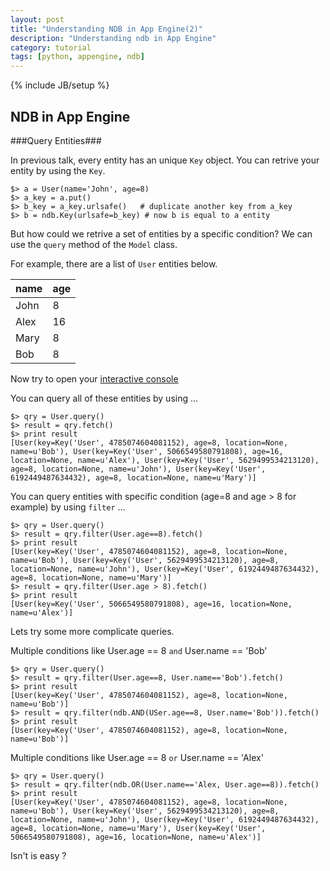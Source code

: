 ```yaml
---
layout: post
title: "Understanding NDB in App Engine(2)"
description: "Understanding ndb in App Engine"
category: tutorial
tags: [python, appengine, ndb]
---
```

{% include JB/setup %}


## NDB in App Engine ##

###Query Entities###

In previous talk, every entity has an unique `Key` object. You can retrive your entity by using the `Key`.
	
	$> a = User(name='John', age=8)
	$> a_key = a.put()
	$> b_key = a_key.urlsafe()   # duplicate another key from a_key
	$> b = ndb.Key(urlsafe=b_key) # now b is equal to a entity

But how could we retrive a set of entities by a specific condition? We can use the `query` method of the `Model` class.

For example, there are a list of `User` entities below.

| name 	| age 	|
|------	|-----	|
| John 	| 8 	|
| Alex 	| 16 	|
| Mary 	| 8 	|
| Bob 	| 8 	|


Now try to open your [interactive console](http://localhost:8000/console)

You can query all of these entities by using ...

	$> qry = User.query()
	$> result = qry.fetch()
	$> print result
	[User(key=Key('User', 4785074604081152), age=8, location=None, name=u'Bob'), User(key=Key('User', 5066549580791808), age=16, location=None, name=u'Alex'), User(key=Key('User', 5629499534213120), age=8, location=None, name=u'John'), User(key=Key('User', 6192449487634432), age=8, location=None, name=u'Mary')]


You can query entities with specific condition (age=8 and age > 8 for example) by using `filter` ...

	$> qry = User.query()
	$> result = qry.filter(User.age==8).fetch()
	$> print result
	[User(key=Key('User', 4785074604081152), age=8, location=None, name=u'Bob'), User(key=Key('User', 5629499534213120), age=8, location=None, name=u'John'), User(key=Key('User', 6192449487634432), age=8, location=None, name=u'Mary')]
	$> result = qry.filter(User.age > 8).fetch()
	$> print result
	[User(key=Key('User', 5066549580791808), age=16, location=None, name=u'Alex')]

Lets try some more complicate queries.

Multiple conditions like User.age == 8 `and` User.name == 'Bob'

	$> qry = User.query()
	$> result = qry.filter(User.age==8, User.name=='Bob').fetch()
	$> print result
	[User(key=Key('User', 4785074604081152), age=8, location=None, name=u'Bob')]
	$> result = qry.filter(ndb.AND(USer.age==8, User.name='Bob')).fetch() 
	$> print result
	[User(key=Key('User', 4785074604081152), age=8, location=None, name=u'Bob')]


Multiple conditions like User.age == 8 `or` User.name == 'Alex'

	$> qry = User.query()
	$> result = qry.filter(ndb.OR(User.name=='Alex, User.age==8)).fetch()
	$> print result
	[User(key=Key('User', 4785074604081152), age=8, location=None, name=u'Bob'), User(key=Key('User', 5629499534213120), age=8, location=None, name=u'John'), User(key=Key('User', 6192449487634432), age=8, location=None, name=u'Mary'), User(key=Key('User', 5066549580791808), age=16, location=None, name=u'Alex')]
	

Isn't is easy ?
